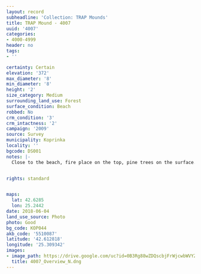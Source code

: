 ```yaml
---
layout: record
subheadline: 'Collection: TRAP Mounds'
title: TRAP Mound - 4007
uuid: '4007'
categories:
- 4000-4999
header: no
tags:
- ''

certainty: Certain
elevation: '372'
max_diameter: '8'
min_diameter: '8'
height: '2'
size_category: Medium
surrounding_land_use: Forest
surface_condition: Beach
robbed: No
crm_condition: '3'
crm_intactness: '2'
campaign: '2009'
source: Survey
municipality: Koprinka
locality: ''
bgcode: DS001
notes: |-
  Close to the beach, fire place on the top, pine trees on the surface.


rights: standard


maps:
  lat: 42.6285
  lon: 25.2442
date: 2018-06-04
land_use_source: Photo
photo: Good
bg_code: КОР044
akb_code: '5510087'
latitude: '42.612818'
longitude: '25.309342'
images:
- image_path: https://drive.google.com/uc?id=0B3Rg88wZDQscbjFrWjcwbWVYZ0E
  title: 4007_Overview_N.dng
---
```

